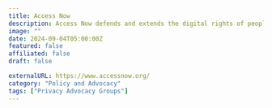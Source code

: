 ```yaml
---
title: Access Now
description: Access Now defends and extends the digital rights of people and communities at risk.
image: ""
date: 2024-09-04T05:00:00Z
featured: false
affiliated: false
draft: false

externalURL: https://www.accessnow.org/
category: "Policy and Advocacy"
tags: ["Privacy Advocacy Groups"]
---
```

